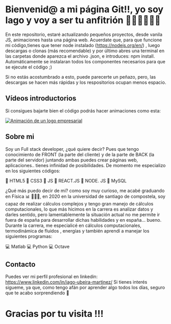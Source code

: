 # Bienvenid@ a mi página Git!!, yo soy Iago y voy a ser tu anfitrión 🧑🏼‍💻🧑🏼‍💻

En este repositorio, estaré actualizando pequeños proyectos, desde vanila JS, animaciones hasta una página web.
Acuerdate que, para que funcione mi código,tienes que tener node instalado (https://nodejs.org/en/) ,
luego descargas o clonas (más recomendable) y por último abres una terminal en las carpetas donde aparezca el archivo .json, 
e introduces:  npm install.
Automáticamente se instalaran todos los componentes necesarios para que se ejecute el código ;)

Si no estás acostumbrado a esto, puede parecerte un peñazo, pero, las descargas se hacen más rápidas y los respositorios ocupan menos espacio.

## Vídeos introductorios

Si consigues bajarte bien el código podrás hacer animaciones como esta:

[![Animación de un logo empresarial](http://img.youtube.com/vi/6plLftGUp1g/0.jpg)](http://www.youtube.com/watch?v=6plLftGUp1g "Portada")
  
  
## Sobre mi

Soy un Full stack developer, ¿qué quiere decir?
Pues que tengo conocimiento de FRONT (la parte del cliente) y de la parte de BACK (la parte del servidor)
juntando ambas puedes crear páginas web, aplicaciones.. tienes infinidad de posibilidades.
De momento me especializo en los siguientes códigos:

🔲 HTML5
🔲 CSS3
🔲 JS
🔲 REACT.JS
🔳 NODE. JS
🔳 MySQL

¿Qué más puedo decir de mi?  como soy muy curioso, me acabé graduando en Física 📊 👨🏼‍🔬, en 2020 en la universidad de santiago de compostela, soy capaz de realizar cálculos complejos y 
tengo gran manejo de cálculos computacionales, lo que más hicimos en la carrera es analizar datos y darles sentido, pero lamentablemente la situación actual no me
permite ir fuera de españa para desarrollar dichas habilidades y en españa... bueno.
Durante la carrera, me especialicé en cálculos computacionales, termodinámica de fluidos , energías y también aprendí a manejar los siguientes programas:

💻 Matlab
💻 Python
💻 Octave

## Contacto

Puedes ver mi perfil profesional en linkedin:   https://www.linkedin.com/in/iago-ubeira-martinez/
Si tienes interés sigueme, ya que, como tengo afán por aprender algo todos los días, seguro que te acabo sorprendiendo 🤩


# Gracias por tu visita !!!
